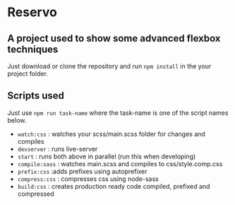 # Reservo

## A project used to show some advanced flexbox techniques

Just download or clone the repository and run `npm install` in the your project folder.

## Scripts used

Just use `npm run task-name` where the task-name is one of the script names below.

- `watch:css` : watches your scss/main.scss folder for changes and compiles
- `devserver` : runs live-server
- `start`     : runs both above in parallel (run this when developing)
- `compile:sass` : watches main.scss and compiles to css/style.comp.css
- `prefix:css`  :adds prefixes using autoprefixer
- `compress:css` : compresses css using node-sass
- `build:css` : creates production ready code compiled, prefixed and compressed

